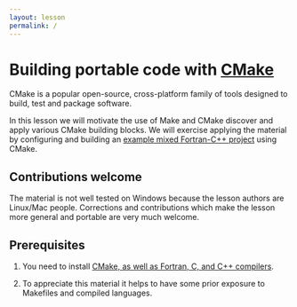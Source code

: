 ```yaml
---
layout: lesson
permalink: /
---
```


# Building portable code with [CMake](https://cmake.org)

CMake is a popular open-source, cross-platform family of tools designed to
build, test and package software.

In this lesson we will motivate the use of Make and CMake discover and apply
various CMake building blocks. We will exercise applying the material by
configuring and building an
[example mixed Fortran-C++ project](https://github.com/bast/fizz-buzz)
using CMake.


## Contributions welcome

The material is not well tested on Windows because the lesson authors are
Linux/Mac people. Corrections and contributions which make the lesson more
general and portable are very much welcome.


## Prerequisites

1. You need to install [CMake, as well as Fortran, C, and C++ compilers](https://coderefinery.github.io/installation/).

2. To appreciate this material it helps to have some prior exposure to
   Makefiles and compiled languages.
